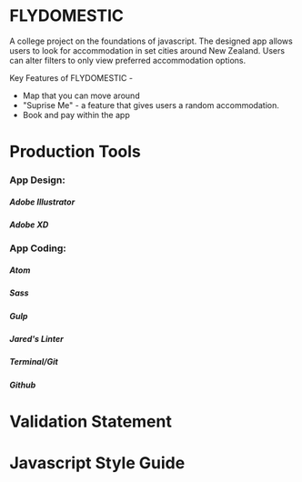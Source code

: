 # FLYDOMESTIC
A college project on the foundations of javascript. The designed app allows users to look for accommodation in set cities around New Zealand. Users can alter filters to only view preferred accommodation options.

Key Features of FLYDOMESTIC -
* Map that you can move around
* "Suprise Me" - a feature that gives users a random accommodation.
* Book and pay within the app

# Production Tools
### App Design:
##### Adobe Illustrator
##### Adobe XD

### App Coding:
##### Atom
##### Sass
##### Gulp
##### Jared's Linter
##### Terminal/Git
##### Github


# Validation Statement
# Javascript Style Guide
